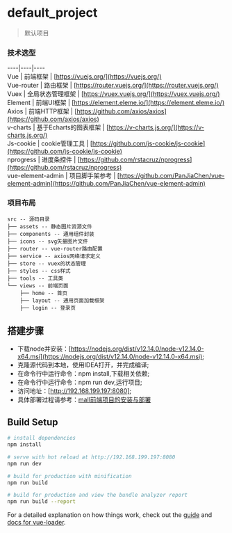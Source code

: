 # default_project

> 默认项目

### 技术选型
----|----|----
</br>
Vue | 前端框架 | [https://vuejs.org/](https://vuejs.org/)</br>
Vue-router | 路由框架 | [https://router.vuejs.org/](https://router.vuejs.org/)</br>
Vuex | 全局状态管理框架 | [https://vuex.vuejs.org/](https://vuex.vuejs.org/)</br>
Element | 前端UI框架 | [https://element.eleme.io/](https://element.eleme.io/)</br>
Axios | 前端HTTP框架 | [https://github.com/axios/axios](https://github.com/axios/axios)</br>
v-charts | 基于Echarts的图表框架 | [https://v-charts.js.org/](https://v-charts.js.org/)</br>
Js-cookie | cookie管理工具 | [https://github.com/js-cookie/js-cookie](https://github.com/js-cookie/js-cookie)</br>
nprogress | 进度条控件 | [https://github.com/rstacruz/nprogress](https://github.com/rstacruz/nprogress)</br>
vue-element-admin | 项目脚手架参考 | [https://github.com/PanJiaChen/vue-element-admin](https://github.com/PanJiaChen/vue-element-admin)</br>

### 项目布局

``` luaout
src -- 源码目录
├── assets -- 静态图片资源文件
├── components -- 通用组件封装
├── icons -- svg矢量图片文件
├── router -- vue-router路由配置
├── service -- axios网络请求定义
├── store -- vuex的状态管理
├── styles -- css样式
├── tools -- 工具类
└── views -- 前端页面
    ├── home -- 首页
    ├── layout -- 通用页面加载框架
    ├── login -- 登录页
```
## 搭建步骤
- 下载node并安装：[https://nodejs.org/dist/v12.14.0/node-v12.14.0-x64.msi](https://nodejs.org/dist/v12.14.0/node-v12.14.0-x64.msi);
- 克隆源代码到本地，使用IDEA打开，并完成编译;
- 在命令行中运行命令：npm install,下载相关依赖;
- 在命令行中运行命令：npm run dev,运行项目;
- 访问地址：[http://192.168.199.197:8080];
- 具体部署过程请参考：[mall前端项目的安装与部署](http://www.macrozheng.com/#/deploy/mall_deploy_web)

## Build Setup

``` bash
# install dependencies
npm install

# serve with hot reload at http://192.168.199.197:8080
npm run dev

# build for production with minification
npm run build

# build for production and view the bundle analyzer report
npm run build --report
```

For a detailed explanation on how things work, check out the [guide](http://vuejs-templates.github.io/webpack/) and [docs for vue-loader](http://vuejs.github.io/vue-loader).
